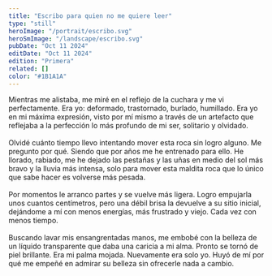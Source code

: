 ```yaml
---
title: "Escribo para quien no me quiere leer"
type: "still"
heroImage: "/portrait/escribo.svg"
heroSmImage: "/landscape/escribo.svg"
pubDate: "Oct 11 2024"
editDate: "Oct 11 2024"
edition: "Primera"
related: []
color: "#1B1A1A"
---
```


Mientras me alistaba, me miré en el reflejo de la cuchara y me vi perfectamente. Era yo: deformado, trastornado, burlado, humillado. Era yo en mi máxima expresión, visto por mí mismo a través de un artefacto que reflejaba a la perfección lo más profundo de mi ser, solitario y olvidado.
<br><br>
Olvidé cuánto tiempo llevo intentando mover esta roca sin logro alguno. Me pregunto por qué. Siendo que por años me he entrenado para ello. He llorado, rabiado, me he dejado las pestañas y las uñas en medio del sol más bravo y la lluvia más intensa, solo para mover esta maldita roca que lo único que sabe hacer es volverse más pesada.
<br><br>
Por momentos le arranco partes y se vuelve más ligera. Logro empujarla unos cuantos centímetros, pero una débil brisa la devuelve a su sitio inicial, dejándome a mí con menos energías, más frustrado y viejo. Cada vez con menos tiempo.
<br><br>
Buscando lavar mis ensangrentadas manos, me embobé con la belleza de un líquido transparente que daba una caricia a mi alma. Pronto se tornó de piel brillante. Era mi palma mojada. Nuevamente era solo yo. Huyó de mí por qué me empeñé en admirar su belleza sin ofrecerle nada a cambio.
